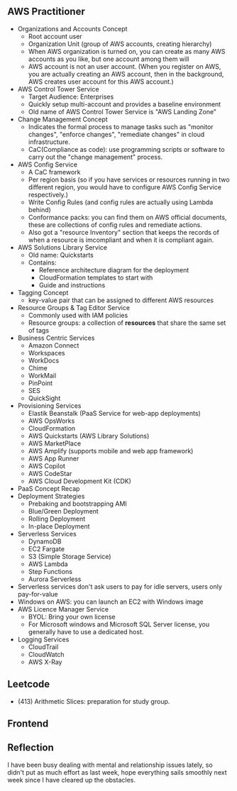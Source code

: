 ## AWS Practitioner
* Organizations and Accounts Concept
  * Root account user
  * Organization Unit (group of AWS accounts, creating hierarchy)
  * When AWS organization is turned on, you can create as many AWS accounts as you like, but one account among them will 
  * AWS account is not an user account. (When you register on AWS, you are actually creating an AWS account, then in the background, AWS creates user account for this AWS account.)
* AWS Control Tower Service
  * Target Audience: Enterprises
  * Quickly setup multi-account and provides a baseline environment
  * Old name of AWS Control Tower Service is "AWS Landing Zone"
* Change Management Concept
  * Indicates the formal process to manage tasks such as "monitor changes", "enforce changes", "remediate changes" in cloud infrastructure.
  * CaC(Compliance as code): use programming scripts or software to carry out the "change management" process.
* AWS Config Service
  * A CaC framework
  * Per region basis (so if you have services or resources running in two different region, you would have to configure AWS Config Service respectively.)
  * Write Config Rules (and config rules are actually using Lambda behind)
  * Conformance packs: you can find them on AWS official documents, these are collections of config rules and remediate actions.
  * Also got a "resource Inventory" section that keeps the records of when a resource is imcompliant and when it is compliant again.
* AWS Solutions Library Service
  * Old name: Quickstarts
  * Contains: 
    * Reference architecture diagram for the deployment
    * CloudFormation templates to start with
    * Guide and instructions
* Tagging Concept
  * key-value pair that can be assigned to different AWS resources
* Resource Groups & Tag Editor Service
  * Commonly used with IAM policies
  * Resource groups: a collection of **resources** that share the same set of tags
* Business Centric Services
  * Amazon Connect
  * Workspaces
  * WorkDocs
  * Chime
  * WorkMail
  * PinPoint
  * SES
  * QuickSight
* Provisioning Services
  * Elastik Beanstalk (PaaS Service for web-app deployments)
  * AWS OpsWorks
  * CloudFormation
  * AWS Quickstarts (AWS Library Solutions)
  * AWS MarketPlace
  * AWS Amplify (supports mobile and web app framework)
  * AWS App Runner
  * AWS Copilot
  * AWS CodeStar
  * AWS Cloud Development Kit (CDK)
* PaaS Concept Recap
* Deployment Strategies
  * Prebaking and bootstrapping AMI
  * Blue/Green Deployment
  * Rolling Deployment
  * In-place Deployment
* Serverless Services
  * DynamoDB
  * EC2 Fargate
  * S3 (Simple Storage Service)
  * AWS Lambda
  * Step Functions
  * Aurora Serverless
* Serverless services don't ask users to pay for idle servers, users only pay-for-value
* Windows on AWS: you can launch an EC2 with Windows image
* AWS Licence Manager Service
  * BYOL: Bring your own license
  * For Microsoft windows and Microsoft SQL Server license, you generally have to use a dedicated host.
* Logging Services
  * CloudTrail
  * CloudWatch
  * AWS X-Ray

## Leetcode
* (413) Arithmetic Slices: preparation for study group.

## Frontend

## Reflection

I have been busy dealing with mental and relationship issues lately, so didn't put as much effort as last week, hope everything sails smoothly next week since I have cleared up the obstacles.